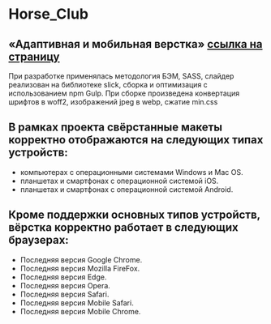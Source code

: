 # Horse_Club

## «Адаптивная и мобильная верстка» [ссылка на страницу](https://nfdmitry.github.io/Horse-club/)

При разработке применялась методология БЭМ, SASS, слайдер реализован на библиотеке slick, сборка и оптимизация с использованием npm Gulp.
При сборке произведена конвертация шрифтов в woff2, изображений jpeg в webp, сжатие min.css  

## В рамках проекта свёрстанные макеты корректно отображаются на следующих типах устройств:
- компьютерах с операционными системами Windows и Mac OS.
- планшетах и смартфонах с операционной системой iOS.
- планшетах и смартфонах с операционной системой Android.

## Кроме поддержки основных типов устройств, вёрстка корректно работает в следующих браузерах:
- Последняя версия Google Chrome.
- Последняя версия Mozilla FireFox.
- Последняя версия Edge.
- Последняя версия Opera.
- Последняя версия Safari.
- Последняя версия Mobile Safari.
- Последняя версия Mobile Chrome.
